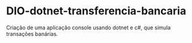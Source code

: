 # DIO-dotnet-transferencia-bancaria

Criação de uma aplicação console usando dotnet e c#, que simula transações banárias.
